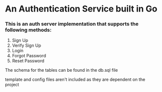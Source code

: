 # An Authentication Service built in Go

### This is an auth server implementation that supports the following methods:

1. Sign Up
2. Verify Sign Up
3. Login
4. Forgot Password
5. Reset Password


The schema for the tables can be found in the db.sql file

template and config files aren't included as they are dependent on the project